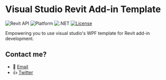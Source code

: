 # Visual Studio Revit Add-in Template

![Revit API](https://img.shields.io/badge/Revit%20API-2017-blue.svg)
![Platform](https://img.shields.io/badge/platform-Windows-blue.svg)
![.NET](https://img.shields.io/badge/.NET-4.5-blue.svg)
[![License](http://img.shields.io/:license-mit-blue.svg)](http://opensource.org/licenses/MIT)

Empowering you to use visual studio's WPF template for Revit add-in development.

## Contact me?
 - :e-mail: [Email](mailto:imaliasad@outlook.com)
 - :thumbsup: [Twitter](https://twitter.com/imaliasad)
